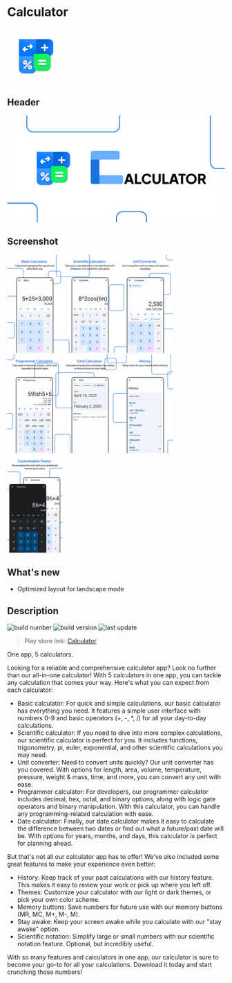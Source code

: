 # Calculator

<img src="assets/preview/icon.png" width="128">

## Header

<img src="assets/preview/header.png" width="700">

## Screenshot

<img src="assets/preview/image-1.png" width="128"><img src="assets/preview/image-2.png" width="128"><img src="assets/preview/image-3.png" width="128"><img src="assets/preview/image-4.png" width="128"><img src="assets/preview/image-5.png" width="128"><img src="assets/preview/image-6.png" width="128"><img src="assets/preview/image-7.png" width="128">

## What's new

- Optimized layout for landscape mode

## Description

![build number](https://img.shields.io/badge/Build%20number-5-brightgreen?style=for-the-badge)
![build version](https://img.shields.io/badge/Build%20version-1.0.4-blue?style=for-the-badge)
![last update](https://img.shields.io/badge/Last%20update-May%2012%2C%202023-yellow?style=for-the-badge)

> Play store link: [Calculator](https://play.google.com/store/apps/details?id=com.redmerah.calculator)

One app, 5 calculators.

Looking for a reliable and comprehensive calculator app? Look no further than our all-in-one calculator! With 5 calculators in one app, you can tackle any calculation that comes your way. Here's what you can expect from each calculator:

- Basic calculator: For quick and simple calculations, our basic calculator has everything you need. It features a simple user interface with numbers 0-9 and basic operators (+, -, *, /) for all your day-to-day calculations.
- Scientific calculator: If you need to dive into more complex calculations, our scientific calculator is perfect for you. It includes functions, trigonometry, pi, euler, exponential, and other scientific calculations you may need.
- Unit converter: Need to convert units quickly? Our unit converter has you covered. With options for length, area, volume, temperature, pressure, weight & mass, time, and more, you can convert any unit with ease.
- Programmer calculator: For developers, our programmer calculator includes decimal, hex, octal, and binary options, along with logic gate operators and binary manipulation. With this calculator, you can handle any programming-related calculation with ease.
- Date calculator: Finally, our date calculator makes it easy to calculate the difference between two dates or find out what a future/past date will be. With options for years, months, and days, this calculator is perfect for planning ahead.

But that's not all our calculator app has to offer! We've also included some great features to make your experience even better:

- History: Keep track of your past calculations with our history feature. This makes it easy to review your work or pick up where you left off.
- Themes: Customize your calculator with our light or dark themes, or pick your own color scheme.
- Memory buttons: Save numbers for future use with our memory buttons (MR, MC, M+, M-, M).
- Stay awake: Keep your screen awake while you calculate with our "stay awake" option.
- Scientific notation: Simplify large or small numbers with our scientific notation feature. Optional, but incredibly useful.

With so many features and calculators in one app, our calculator is sure to become your go-to for all your calculations. Download it today and start crunching those numbers!